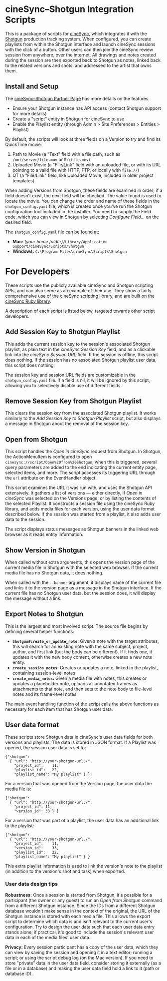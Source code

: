 # cineSync&ndash;Shotgun Integration Scripts

This is a package of scripts for [cineSync], which integrates it with the [Shotgun] production tracking system. When configured, you can create playlists from within the Shotgun interface and launch cineSync sessions with the click of a button. Other users can then join the cineSync review session from anywhere, over the internet. All drawings and notes created during the session are then exported back to Shotgun as notes, linked back to the related versions and shots, and addressed to the artist that owns them.

  [cineSync]: http://www.cinesync.com/
  [Shotgun]: http://www.shotgunsoftware.com/

## Install and Setup

The [cineSync&ndash;Shotgun Partner Page][1] has more details on the features.

  [1]: http://www.cinesync.com/shotgun

- Ensure your Shotgun instance has API access (contact Shotgun support for more details)
- Create a "script" entity in Shotgun for cineSync to use
- Enable the Playlist entity (through Admin &gt; Site Preferences &gt; Entities &gt; Playlist)

By default, the scripts will look at three fields on a Version to try and find its QuickTime movie:

1. Path to Movie (a "Text" field with a file path, such as `/mnt/server/file.mov` or `M:\file.mov`)
2. Uploaded Movie (a "File/Link" field with an uploaded file, or with its URL pointing to a valid file with HTTP, FTP, or locally with `file://`)
3. QT (a "File/Link" field, like Uploaded Movie, included in older project templates)

When adding Versions from Shotgun, these fields are examined in order; if a field doesn't exist, the next field will be checked. The value found is used to locate the movie. You can change the order and name of these fields in the `shotgun_config.yaml` file, which is created once you've run the Shotgun configuration tool included in the installer. You need to supply the Field code, which you can view in Shotgun by selecting *Configure Field...* on the desired field.

The `shotgun_config.yaml` file can be found at:

- **Mac:** *(your home folder)*`/Library/Application Support/cineSync/Scripts/Shotgun`
- **Windows:** `C:\Program Files\cineSync\Scripts\Shotgun`


# For Developers

These scripts use the publicly available cineSync and Shotgun scripting APIs, and can also serve as an example of their use. They show a fairly comprehensive use of the cineSync scripting library, and are built on the [cineSync Ruby library].

  [cineSync Ruby Library]: http://github.com/jmah/cinesync_ruby

A description of each script is listed below, targeted towards other script developers.

## Add Session Key to Shotgun Playlist

This adds the current session key to the session's associated Shotgun playlist, as plain text in the _cineSync Session Key_ field, and as a clickable link into the _cineSync Session URL_ field. If the session is offline, this script does nothing. If the session has no associated Shotgun playlist user data, this script does nothing.

The session key and session URL fields are customizable in the `shotgun_config.yaml` file. If a field is nil, it will be ignored by this script, allowing you to selectively disable use of different fields.


## Remove Session Key from Shotgun Playlist

This clears the session key from the associated Shotgun playlist. It works similarly to the _Add Session Key to Shotgun Playlist_ script, but also displays a message in Shotgun about the removal of the session key.


## Open from Shotgun

This script handles the _Open in cineSync_ request from Shotgun. In Shotgun, the ActionMenuItem is configured to open `cinesync://script/Open%20from%20Shotgun`; when this is triggered, several query parameters are added to the end indicating the current entity page, selected items, and more. The script accesses its triggering URL through the `url` attribute on the EventHandler object.

This script examines the URL it was run with, and uses the Shotgun API extensively. It gathers a list of versions &mdash; either directly, if _Open in cineSync_ was selected on the Versions page, or by listing the contents of the selected Playlist. It constructs a session file using the cineSync Ruby library, and adds media files for each version, using the user data format described below. If the session was started from a playlist, it also adds user data to the session.

The script displays status messages as Shotgun banners in the linked web browser as it reads entity information.


## Show Version in Shotgun

When called without extra arguments, this opens the version page of the current media file in Shotgun with the selected web browser. If the current media file has no Shotgun data, it does nothing.

When called with the `--banner` argument, it displays name of the current file and links it to the version page as a message in the Shotgun interface. If the current file has no Shotgun user data, but the session does, it will display the message without a link.


## Export Notes to Shotgun

This is the largest and most involved script. The source file begins by defining several helper functions:

- **`Shotgun#create_or_update_note`:** Given a note with the target attributes, this will search for an existing note with the same subject, project, author, and first link (but the body can be different). If it finds one, it updates it with the new body content, otherwise creates a new note entity.
- **`create_session_notes`:** Creates or updates a note, linked to the playlist, containing session-level notes
- **`create_media_notes`:** Given a media file with notes, this creates or updates a placeholder note, uploads all annotated frames as attachments to that note, and then sets to the note body to file-level notes and its frame-level notes

The main event handling function of the script calls the above functions as necessary for each item that has Shotgun user data.


## User data format

These scripts store Shotgun data in cineSync's user data fields for both versions and playlists. The data is stored in JSON format. If a Playlist was opened, the session user data is set to:

    {"shotgun":
      { "url": "http://your-shotgun-url./",
        "project_id":    11,
        "playlist_id":   22,
        "playlist_name": "My playlist" } }

For a version that was opened from the Version page, the user data the media file is:

    {"shotgun":
      { "url": "http://your-shotgun-url./",
        "project_id": 11,
        "version_id": 33 } }

For a version that was part of a playlist, the user data has an additional link to the playlist:

    {"shotgun":
      { "url": "http://your-shotgun-url./",
        "project_id":    11,
        "version_id":    33,
        "playlist_id":   22,
        "playlist_name": "My playlist" } }

This extra playlist information is used to link the version's note to the playlist (in addition to the version's shot and task) when exported.

### User data design tips

**Robustness:** Once a session is started from Shotgun, it's possible for a participant (the owner or any guest) to run an _Open from Shotgun_ command from a different Shotgun instance. Since the IDs from a different Shotgun database wouldn't make sense in the context of the original, the URL of the Shotgun instance is stored with each media file. This allows the export script to determine which data is and isn't relevant to the current user's configuration. Try to design the user data such that each user data entry stands alone; if practical, it's good to include the session's relevant user data in each of the media files' user data.

**Privacy:** Every session participant has a copy of the user data, which they can view by saving the session and opening it in a text editor; running a script; or using the script debug log (on the Mac version). If you need to store "private" data in the user data field, consider storing it externally (as a file or in a database) and making the user data field hold a link to it (path or database ID).
